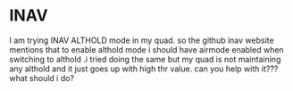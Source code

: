 # INAV
I am trying INAV ALTHOLD mode in my quad. so the github inav website mentions that to enable althold mode i should have airmode enabled when switching to althold .i tried doing the same but my quad is not maintaining any althold and it just goes up with high thr value. can you help with it??? what should i do?
